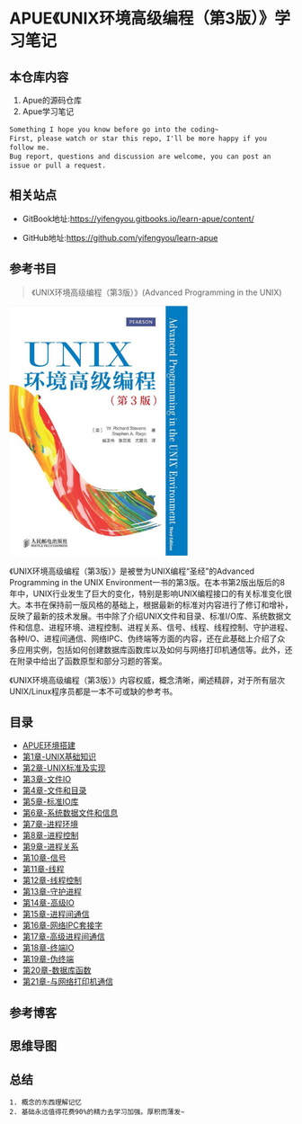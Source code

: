 #  APUE《UNIX环境高级编程（第3版）》学习笔记

## 本仓库内容

1. Apue的源码仓库
2. Apue学习笔记

```
Something I hope you know before go into the coding~
First, please watch or star this repo, I'll be more happy if you follow me.
Bug report, questions and discussion are welcome, you can post an issue or pull a request.
```

## 相关站点

* GitBook地址:<https://yifengyou.gitbooks.io/learn-apue/content/>

* GitHub地址:<https://github.com/yifengyou/learn-apue>

## 参考书目

> 《UNIX环境高级编程（第3版）》(Advanced Programming in the UNIX)

![1533726645683.png](image/1533726645683.png)

《UNIX环境高级编程（第3版）》是被誉为UNIX编程“圣经”的Advanced Programming in the UNIX Environment一书的第3版。在本书第2版出版后的8年中，UNIX行业发生了巨大的变化，特别是影响UNIX编程接口的有关标准变化很大。本书在保持前一版风格的基础上，根据最新的标准对内容进行了修订和增补，反映了最新的技术发展。书中除了介绍UNIX文件和目录、标准I/O库、系统数据文件和信息、进程环境、进程控制、进程关系、信号、线程、线程控制、守护进程、各种I/O、进程间通信、网络IPC、伪终端等方面的内容，还在此基础上介绍了众多应用实例，包括如何创建数据库函数库以及如何与网络打印机通信等。此外，还在附录中给出了函数原型和部分习题的答案。

《UNIX环境高级编程（第3版）》内容权威，概念清晰，阐述精辟，对于所有层次UNIX/Linux程序员都是一本不可或缺的参考书。

## 目录

* [APUE环境搭建](docs/APUE环境搭建/APUE环境搭建.md)
* [第1章-UNIX基础知识](docs/第1章-UNIX基础知识/第1章-UNIX基础知识.md)
* [第2章-UNIX标准及实现](docs/第2章-UNIX标准及实现/第2章-UNIX标准及实现.md)
* [第3章-文件IO](docs/第3章-文件IO/第3章-文件IO.md)
* [第4章-文件和目录](docs/第4章-文件和目录/第4章-文件和目录.md)
* [第5章-标准IO库](docs/第5章-标准IO库/第5章-标准IO库.md)
* [第6章-系统数据文件和信息](docs/第6章-系统数据文件和信息/第6章-系统数据文件和信息.md)
* [第7章-进程环境](docs/第7章-进程环境/第7章-进程环境.md)
* [第8章-进程控制](docs/第8章-进程控制/第8章-进程控制.md)
* [第9章-进程关系](docs/第9章-进程关系/第9章-进程关系.md)
* [第10章-信号](docs/第10章-信号/第10章-信号.md)
* [第11章-线程](docs/第11章-线程/第11章-线程.md)
* [第12章-线程控制](docs/第12章-线程控制/第12章-线程控制.md)
* [第13章-守护进程](docs/第13章-守护进程/第13章-守护进程.md)
* [第14章-高级IO](docs/第14章-高级IO/第14章-高级IO.md)
* [第15章-进程间通信](docs/第15章-进程间通信/第15章-进程间通信.md)
* [第16章-网络IPC套接字](docs/第16章-网络IPC套接字/第16章-网络IPC套接字.md)
* [第17章-高级进程间通信](docs/第17章-高级进程间通信/第17章-高级进程间通信.md)
* [第18章-终端IO](docs/第18章-终端IO/第18章-终端IO.md)
* [第19章-伪终端](docs/第19章-伪终端/第19章-伪终端.md)
* [第20章-数据库函数](docs/第20章-数据库函数/第20章-数据库函数.md)
* [第21章-与网络打印机通信](docs/第21章-与网络打印机通信/第21章-与网络打印机通信.md)

## 参考博客

## 思维导图

## 总结

```
1. 概念的东西理解记忆
2. 基础永远值得花费90%的精力去学习加强。厚积而薄发~
```
